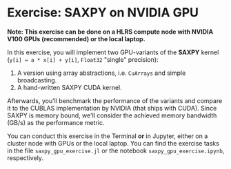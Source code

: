 # Exercise: SAXPY on NVIDIA GPU

**Note: This exercise can be done on a HLRS compute node with NVIDIA V100 GPUs (recommended) or the local laptop.**

In this exercise, you will implement two GPU-variants of the **SAXPY** kernel (`y[i] = a * x[i] + y[i]`, `Float32` "single" precision):

1) A version using array abstractions, i.e. `CuArrays` and simple broadcasting.
2) A hand-written SAXPY CUDA kernel.

Afterwards, you'll benchmark the performance of the variants and compare it to the CUBLAS implementation by NVIDIA (that ships with CUDA). Since SAXPY is memory bound, we'll consider the achieved memory bandwidth (GB/s) as the performance metric.

You can conduct this exercise in the Terminal **or** in Jupyter, either on a cluster node with GPUs or the local laptop. You can find the exercise tasks in the file `saxpy_gpu_exercise.jl` or the notebook `saxpy_gpu_exercise.ipynb`, respectively.